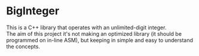 # BigInteger
This is a C++ library that operates with an unlimited-digit integer.<br>
The aim of this project it's not making an optimized library (it should be programmed on in-line ASM),
but keeping in simple and easy to understand the concepts.